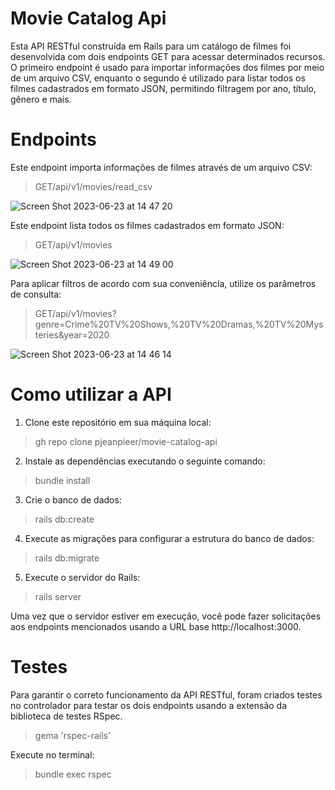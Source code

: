 # Movie Catalog Api

Esta API RESTful construída em Rails para um catálogo de filmes foi desenvolvida com dois endpoints GET para acessar determinados recursos. O primeiro endpoint é usado para importar informações dos filmes por meio de um arquivo CSV, enquanto o segundo é utilizado para listar todos os filmes cadastrados em formato JSON, permitindo filtragem por ano, título, gênero e mais.

# Endpoints

Este endpoint importa informações de filmes através de um arquivo CSV:

>GET/api/v1/movies/read_csv

![Screen Shot 2023-06-23 at 14 47 20](https://github.com/pjeanpieer/movie-catalog-api/assets/122786689/dbb6b7e7-af4c-4f39-8230-a3eec1f3e742)


Este endpoint lista todos os filmes cadastrados em formato JSON:

>GET/api/v1/movies

![Screen Shot 2023-06-23 at 14 49 00](https://github.com/pjeanpieer/movie-catalog-api/assets/122786689/4e464871-3f3b-49ce-832b-fc07fd7c07eb)


Para aplicar filtros de acordo com sua conveniência, utilize os parâmetros de consulta:

>GET/api/v1/movies?genre=Crime%20TV%20Shows,%20TV%20Dramas,%20TV%20Mysteries&year=2020

![Screen Shot 2023-06-23 at 14 46 14](https://github.com/pjeanpieer/movie-catalog-api/assets/122786689/e29d0de4-32d8-4127-92eb-752f2ac7e6a5)


# Como utilizar a API

1. Clone este repositório em sua máquina local:

>gh repo clone pjeanpieer/movie-catalog-api

2. Instale as dependências executando o seguinte comando:

>bundle install

3. Crie o banco de dados:

>rails db:create

4. Execute as migrações para configurar a estrutura do banco de dados:

>rails db:migrate

5. Execute o servidor do Rails:

>rails server

Uma vez que o servidor estiver em execução, você pode fazer solicitações aos endpoints mencionados usando a URL base http://localhost:3000.

# Testes

Para garantir o correto funcionamento da API RESTful, foram criados testes no controlador para testar os dois endpoints usando a extensão da biblioteca de testes RSpec.

>gema 'rspec-rails'

Execute no terminal:

>bundle exec rspec
